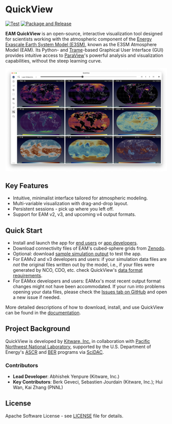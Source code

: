 # QuickView

[![Test](https://github.com/ayenpure/QuickView/actions/workflows/test.yml/badge.svg)](https://github.com/ayenpure/QuickView/actions/workflows/test.yml)
[![Package and Release](https://github.com/ayenpure/QuickView/actions/workflows/package-and-release.yml/badge.svg)](https://github.com/ayenpure/QuickView/actions/workflows/package-and-release.yml)

**EAM QuickView** is an open-source, interactive visualization tool
designed for scientists working with the atmospheric component of the 
[Energy Exascale Earth System Model (E3SM)](https://e3sm.org/), 
known as the E3SM Atmosphere Model (EAM). 
Its Python- and [Trame](https://www.kitware.com/trame/)-based 
Graphical User Interface (GUI) provides
intuitive access to [ParaView](https://www.paraview.org/)'s 
powerful analysis and visualization capabilities, without the steep learning curve.

![Application](./QuickView-app.png)

## Key Features

- Intuitive, minimalist interface tailored for atmospheric modeling.
- Multi-variable visualization with drag-and-drop layout.
- Persistent sessions - pick up where you left off.
- Support for EAM v2, v3, and upcoming v4 output formats.

## Quick Start

- Install and launch the app for [end users](docs/setup/for_end_users.md)
  or [app developers](docs/setup/for_app_developers.md).
- Download connectivity files of EAM's cubed-sphere grids from
  [Zenodo](https://doi.org/10.5281/zenodo.16908566).
- Optional: download [sample simulation output](https://zenodo.org/records/16922607)
  to test the app.
- For EAMv2 and v3 developers and users: if your simulation data files
  are *not* the original files written out by the model,
  i.e., if your files were generated by NCO, CDO, etc.
  check QuickView's [data format requirements](docs/userguide/data_requirements.md).
- For EAMxx developers and users: EAMxx's most recent output format
  changes might not have been accommodated. If your run into problems
  opening your data files, please check the
  [Issues tab on GitHub](https://github.com/ayenpure/QuickView/issues) and
  open a new issue if needed.

More detailed descriptions of how to download, install, and use QuickView
can be found in the [documentation](https://quickview.readthedocs.io/en/latest/).

## Project Background

QuickView is developed by [Kitware, Inc.](https://www.kitware.com/) in
collaboration with
[Pacific Northwest National Laboratory](https://www.pnnl.gov/), supported by the
U.S. Department of Energy's
[ASCR](https://www.energy.gov/science/ascr/advanced-scientific-computing-research)
and
[BER](https://www.energy.gov/science/ber/biological-and-environmental-research)
programs via [SciDAC](https://www.scidac.gov/).

### Contributors

- **Lead Developer**: Abhishek Yenpure (Kitware, Inc.)
- **Key Contributors**: Berk Geveci, Sebastien Jourdain (Kitware, Inc.); Hui
  Wan, Kai Zhang (PNNL)

## License

Apache Software License - see [LICENSE](LICENSE) file for details.
